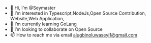 - 👋 Hi, I’m @Seymaster
- 👀 I’m interested in Typescript,NodeJs,Open Source Contribution, Website,Web Application,
- 🌱 I’m currently learning GoLang
- 💞️ I’m looking to collaborate on Open Source 
- 📫 How to reach me via email alugbinoluwaseyi1@gmail.com

<!---
Seymaster/Seymaster is a ✨ special ✨ repository because its `README.md` (this file) appears on your GitHub profile.
You can click the Preview link to take a look at your changes.
--->
